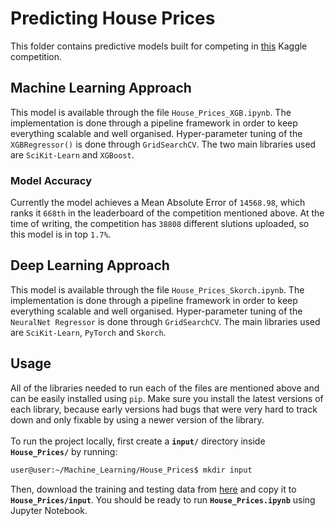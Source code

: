 # Predicting House Prices

This folder contains predictive models built for competing in
[this](https://www.kaggle.com/competitions/home-data-for-ml-course/) Kaggle 
competition.

## Machine Learning Approach
This model is available through the file `House_Prices_XGB.ipynb`.
The implementation is done through a pipeline framework in order to keep
everything scalable and well organised. Hyper-parameter tuning of the
`XGBRegressor()` is done through `GridSearchCV`. The two main libraries used are
`SciKit-Learn` and `XGBoost`.

### Model Accuracy
Currently the model achieves a Mean Absolute Error of `14568.98`, which ranks it
`668th` in the leaderboard of the competition mentioned above. At the time of
writing, the competition has `38808` different slutions uploaded, so this model
is in top `1.7%`.

## Deep Learning Approach
This model is available through the file `House_Prices_Skorch.ipynb`.
The implementation is done through a pipeline framework in order to keep
everything scalable and well organised. Hyper-parameter tuning of the
`NeuralNet Regressor` is done through `GridSearchCV`. The main libraries used are
`SciKit-Learn`, `PyTorch` and `Skorch`.

## Usage
All of the libraries needed to run each of the files are mentioned above and can
be easily installed using `pip`. Make sure you install the latest versions of
each library, because early versions had bugs that were very hard to track down
and only fixable by using a newer version of the library. \
\
To run the project locally, first create a **`input/`** directory inside
**`House_Prices/`** by running:
```sh
user@user:~/Machine_Learning/House_Prices$ mkdir input
```
Then, download the training and testing data from
[here](https://www.kaggle.com/competitions/home-data-for-ml-course/data) and
copy it to **`House_Prices/input`**. You should be ready to run
**`House_Prices.ipynb`** using Jupyter Notebook.

